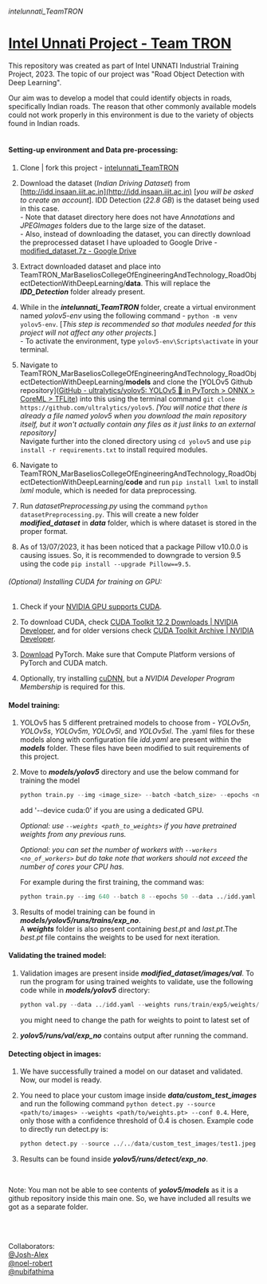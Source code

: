 ###### *intelunnati_TeamTRON*

# **<u>Intel Unnati Project - Team TRON</u>**

This repository was created as part of Intel UNNATI Industrial Training Project, 2023. The topic of our project was "Road Object Detection with Deep Learning". <br>

Our aim was to develop a model that could identify objects in roads, specifically Indian roads. The reason that other commonly available models could not work properly in this environment is due to the variety of objects found in Indian roads. <br><br>

#### Setting-up environment and Data pre-processing:

1. Clone | fork this project - [intelunnati_TeamTRON](https://github.com/noel-robert/intelunnati_TeamTRON)

2. Download the dataset (_Indian Driving Dataset_) from [http://idd.insaan.iiit.ac.in](http://idd.insaan.iiit.ac.in) [_you will be asked to create an account_]. IDD Detection (_22.8 GB_) is the dataset being used in this case. <br> - Note that dataset directory here does not have _Annotations_  and _JPEGImages_ folders due to the large size of the dataset.<br> - Also, instead of downloading the dataset, you can directly download the preprocessed dataset I have uploaded to Google Drive - [modified_dataset.7z - Google Drive](https://drive.google.com/file/d/11eG27ohpZH5FOSOTJtI7AwwArKm753ap/view?usp=sharing)

3. Extract downloaded dataset and place into TeamTRON_MarBaseliosCollegeOfEngineeringAndTechnology_RoadObjectDetectionWithDeepLearning/**data**. This will replace the ***IDD_Detection*** folder already present.

4. While in the ***intelunnati_TeamTRON*** folder, create a virtual environment named _yolov5-env_ using the following command - `python -m venv yolov5-env`. [*This step is recommended so that modules needed for this project will not affect any other projects.*]<br> - To activate the environment, type `yolov5-env\Scripts\activate` in your terminal.

5. Navigate to TeamTRON_MarBaseliosCollegeOfEngineeringAndTechnology_RoadObjectDetectionWithDeepLearning/**models** and clone the [YOLOv5 Github repository]([GitHub - ultralytics/yolov5: YOLOv5 🚀 in PyTorch &gt; ONNX &gt; CoreML &gt; TFLite](https://github.com/ultralytics/yolov5)) into this using the terminal command `git clone https://github.com/ultralytics/yolov5`. *[You will notice that there is already a file named yolov5 when you download the main repository itself, but it won't actually contain any files as it just links to an external repository]* <br>Navigate further into the cloned directory using `cd yolov5` and use `pip install -r requirements.txt` to install required modules.

6. Navigate to TeamTRON_MarBaseliosCollegeOfEngineeringAndTechnology_RoadObjectDetectionWithDeepLearning/**code** and run `pip install lxml` to install *lxml* module, which is needed for data preprocessing.

7. Run *datasetPreprocessing.py* using the command `python datasetPreprocessing.py`. This will create a new folder ***modified_dataset*** in ***data*** folder, which is where dataset is stored in the proper format. <br>

8. As of 13/07/2023, it has been noticed that a package Pillow v10.0.0 is causing issues. So, it is recommended to downgrade to version 9.5 using the code `pip install --upgrade Pillow==9.5`.

###### (Optional) Installing CUDA for training on GPU:

1. Check if your [NVIDIA GPU supports CUDA](https://developer.nvidia.com/cuda-gpus).

2. To download CUDA, check [CUDA Toolkit 12.2 Downloads | NVIDIA Developer](https://developer.nvidia.com/cuda-downloads), and for older versions check [CUDA Toolkit Archive | NVIDIA Developer](https://developer.nvidia.com/cuda-toolkit-archive).

3. [Download](https://pytorch.org/get-started/locally/) PyTorch. Make sure that Compute Platform versions of PyTorch and CUDA match.

4. Optionally, try installing [cuDNN](https://developer.nvidia.com/cudnn), but a *NVIDIA Developer Program Membership* is required for this.

#### Model training:

1. YOLOv5 has 5 different pretrained models to choose from - *YOLOv5n*, *YOLOv5s*, *YOLOv5m*, *YOLOv5l*, and *YOLOv5xl*. The .yaml files for these models along with configuration file *idd.yaml* are present within the ***models*** folder. These files have been modified to suit requirements of this project.

2. Move to ***models/yolov5*** directory and use the below command for training the model
   
   ```python
   python train.py --img <image_size> --batch <batch_size> --epochs <num_epochs> --data <data/data.yaml> --cfg <path_to_model_config>
   ```
   
   add '--device cuda:0' if you are using a dedicated GPU.
   
   *Optional: use `--weights <path_to_weights>` if you have pretrained weights from any previous runs.*
   
   *Optional: you can set the number of workers with `--workers <no_of_workers>` but do take note that workers should not exceed the number of cores your CPU has.*
   
   For example during the first training, the command was:
   
   ```python
   python train.py --img 640 --batch 8 --epochs 50 --data ../idd.yaml --cfg ../yolov5n.yaml --device cuda:0 --workers 8
   ```

3. Results of model training can be found in ***models/yolov5/runs/trains/exp_no***.<br>A ***weights*** folder is also present containing *best.pt* and *last.pt*.The *best.pt* file contains the weights to be used for next iteration.

#### Validating the trained model:

1. Validation images are present inside ***modified_dataset/images/val***. To run the program for using trained weights to validate, use the following code while in ***models/yolov5*** directory:<br>
   
   ```python
   python val.py --data ../idd.yaml --weights runs/train/exp5/weights/best.pt --device cuda:0
   ```
   
   you might need to change the path for weights to point to latest set of 

2. ***yolov5/runs/val/exp_no*** contains output after running the command.

#### Detecting object in images:

1. We have successfully trained a model on our dataset and validated. Now, our model is ready.

2. You need to place your custom image inside ***data/custom_test_images*** and run the following command `python detect.py --source <path/to/images> --weights <path/to/weights.pt> --conf 0.4`. Here, only those with a confidence threshold of 0.4 is chosen. Example code to directly run detect.py is:<br>
   
   ```python
   python detect.py --source ../../data/custom_test_images/test1.jpeg --weights runs/train/exp5/weights/best.pt --conf 0.4
   ```

3. Results can be found inside ***yolov5/runs/detect/exp_no***.

<br>

Note: You man not be able to see contents of ***yolov5/models*** as it is a github repository inside this main one. So, we have included all results we got as a separate folder.

<br>

<br>

Collaborators:  
 [@Josh-Alex](https://github.com/JoshAlex12)  
 [@noel-robert](https://github.com/noel-robert)  
 [@nubifathima](https://github.com/nubifathima)

